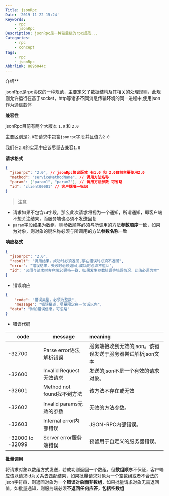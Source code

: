 ```yaml
---
Title: jsonRpc
Date: '2019-11-22 15:24'
Keywords:
	- rpc
	- jsonRpc
Description: jsonRpc是一种轻量级的rpc规范...
Categories:
	- rpc
	- concept
Tags:
	- rpc
	- jsonRpc
Abbrlink: 889b044c
---
```






介绍**

jsonRpc是rpc协议的一种规范，主要定义了数据结构及其相关的处理规则，此规则允许运行在基于socket，http等诸多不同消息传输环境的同一进程中,使用json作为通信载体

**兼容性**

jsonRpc目前有两个大版本 `1.0` 和 `2.0`

主要区别是`2.0`在请求中包含`jsonrpc`字段并且值为`2.0`

我们在`2.0`的实现中应该尽量去兼容`1.0`

**请求格式**

```json
{
  "jsonrpc": "2.0", // jsonRpc协议版本 有1.0 和 2.0目前主要使用2.0
  "method": "serviceMethodName", // 调用方法名称
  "param": ["param1", "param2"], // 调用方法参数 可省略
  "id": "client00001" // 客户端唯一标识
}
```

> 注意

- 请求如果不包含`id`字段，那么此次请求将视为一个通知，所谓通知，即客户端不想关注结果，而服务端也必须不发送回复
- `param`字段如果为数组，则参数顺序必须与所调用的方法**参数顺序**一致，如果为对象，则对象的键名称必须与所调用的方法**参数名称**一致

**响应格式**

```json
{
  "jsonrpc": "2.0",
  "result": "调用结果，成功时必须返回,存在错误时必须不返回",
  "error": "错误结果，失败时必须返回,成功时必须不返回",
  "id": "必须与请求时客户端id保持一致，如果发生参数错误等错误情况，此值必须为空"
}
```

- 错误响应

```json
{
	"code": "错误类型，必须为整数",
	"message": "错误描述，尽量限定在一句话以内",
  "data": "附加错误信息，可忽略"
}
```

- 错误代码

| code             | message                    | meaning                                                    |
| ---------------- | -------------------------- | :--------------------------------------------------------- |
| -32700           | Parse error语法解析错误    | 服务端接收到无效的json。该错误发送于服务器尝试解析json文本 |
| -32600           | Invalid Request无效请求    | 发送的json不是一个有效的请求对象。                         |
| -32601           | Method not found找不到方法 | 该方法不存在或无效                                         |
| -32602           | Invalid params无效的参数   | 无效的方法参数。                                           |
| -32603           | Internal error内部错误     | JSON-RPC内部错误。                                         |
| -32000 to -32099 | Server error服务端错误     | 预留用于自定义的服务器错误。                               |

**批量调用**

将请求对象以数组方式发送，若成功则返回一个数组，但**数组顺序**不保证，客户端应该以请求id为关系去匹配结果，如果批量请求对象为一个空数组或者不合法的json字符串，则返回对象为一个**错误对象而非数组**，如果批量请求对象无需返回值，如批量通知，则服务端必须**不返回任何应答，包括空数组**